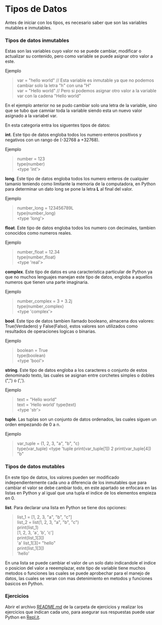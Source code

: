 # Tipos de Datos

Antes de iniciar con los tipos, es necesario saber que son las variables mutables e inmutables.

### Tipos de datos inmutables
Estas son las variables cuyo valor no se puede cambiar, modificar o actualizar su contenido, pero como variable se puede asignar otro valor a este.

Ejemplo
>  var = "hello world" // Esta variable es inmutable ya que no podemos cambiar solo la letra "h" con una "H"\
>  var = "Hello world" // Pero si podemos asignar otro valor a la variable var con la cadena "Hello world"

En el ejemplo anterior no se pudo cambiar solo una letra de la variable, sino que se tubo que camniar toda la variable siendo esta un nuevo valor asignado a la variabel var.

En esta categoria entra los siguentes tipos de datos:

**int**. Este tipo de datos engloba todos los numero enteros positivos y negativos con un rango de (-32768 a +32768).

Ejemplo
>  number = 123\
>  type(number)\
>  <type 'int'>

**long**. Este tipo de datos engloba todos los numero enteros de cualquier tamanio teniendo como limitante la memoria de la computadora, en Python para determinar un dato long se pone la letra **L** al final del valor.

Ejemplo
>  number_long = 123456789L\
>  type(number_long)\
>  <type 'long'>

**float**. Este tipo de datos engloba todos los numero con decimales, tambien conocidos como numeros reales.

Ejemplo
>  number_float = 12.34\
>  type(number_float)\
>  <type 'real'>

**complex**. Este tipo de datos es una caracteristica particular de Python ya que no muchos lenguajes manejan este tipo de datos, engloba a aquellos numeros que tienen una parte imaginaria.

Ejemplo
>  number_complex = 3 + 3.2j\
>  type(number_complex)\
>  <type 'complex'>

**bool**. Este tipo de datos tambien llamado booleano, almacena dos valores: True(Verdadero) y False(Falso), estos valores son utilizados como resultados de operaciones logicas o binarias.

Ejemplo
>  boolean = True\
>  type(boolean)\
>  <type 'bool'>

**string**. Este tipo de datos engloba a los caracteres o conjunto de estos denominado texto, las cuales se asignan entre corchetes simples o dobles (",") o (',').

Ejemplo
>  text = "Hello world"\
>  text = 'Hello world'
>  type(text)\
>  <type 'str'>

**tuple**. Las tuplas son un conjunto de datos ordenados, las cuales siguen un orden empezando de 0 a n.

Ejemplo
>  var_tuple = (1, 2, 3, "a", "b", "c)\
>  type(var_tuple)
>  <type 'tuple
>  print(var_tuple[1])
>  2
>  print(var_tuple[4])
>  "b"

### Tipos de datos mutables

En este tipo de datos, los valores pueden ser modificado independientemente cada uno a diferencia de los inmutables que para cambiar el valor se debe cambiar todo, en este apartado se enfocara en las listas en Python y al igual que una tupla el indice de los elementos empieza en 0.

**list**. Para declarar una lista en Python se tiene dos opciones:

>  list_1 = \[1, 2, 3, "a", "b", "c"]\
>  list_2 = list(1, 2, 3, "a", "b", "c")\
>  print(list_1)\
>  \[1, 2, 3, 'a', 'b', 'c']\
>  print(list_1\[3])\
>  'a'
>  list_1\[3]= "hello"\
>  print(list_1\[3])\
>  'hello'

En una lista se puede cambiar el valor de un solo dato indicandole el indice o posicion del valor a reeemplazar, este tipo de variable tiene muchos metodos o funciones las cuales se puede aprobechar para el manejo de datos, las cuales se veran con mas detenimiento en metodos y funciones basicos en Python.

### Ejercicios 

Abrir el archivo [README.md](https://github.com/psmaniac/CP01/tree/master/lesson01/03_variables/Exercises) de la carpeta de ejercicios y realizar los ejercicios que indican cada uno, para asegurar sus respuestas puede usar Python en [Repl.it](https://repl.it/).



